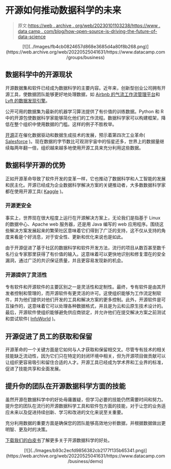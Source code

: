 # 开源如何推动数据科学的未来

> 原文:[https://web . archive . org/web/20230101103238/https://www . data camp . com/blog/how-open-source-is-driving-the-future-of-data-science](https://web.archive.org/web/20230101103238/https://www.datacamp.com/blog/how-open-source-is-driving-the-future-of-data-science)

<center>[![](../Images/fb4cb0824657d868e3685d4a80f8b268.png)](https://web.archive.org/web/20220525041631/https://www.datacamp.com/groups/business)</center>

## 数据科学中的开源现状

开源数据集和软件已经成为数据科学的主要内容。近年来，创新型创业公司拥有开源工具，使数据团队能够更好地处理数据，如 [Airbnb 的气流工作流管理平台](https://web.archive.org/web/20220525041631/https://github.com/apache/airflow)和 [Lyft 的数据发现引擎](https://web.archive.org/web/20220525041631/https://github.com/amundsen-io/amundsen)。

公开可用的数据集为最新的机器学习算法提供了有价值的训练数据。Python 和 R 中的开源包使数据科学家能够简化他们的工作流程。数据科学家可以构建框架，降低在整个组织中使用数据的门槛。这样的例子不胜枚举。

[开源](https://web.archive.org/web/20220525041631/https://www.datacamp.com/resources/whitepapers/our-guide-to-open-source-in-data-science)正在催化数据驱动和数据生成技术的发展，预示着第四次工业革命( [Salesforce](https://web.archive.org/web/20220525041631/https://www.salesforce.com/blog/what-is-the-fourth-industrial-revolution-4ir/) )。现在数据的字节数比可观测宇宙中的恒星还多，世界上的数据量继续每两年翻一倍，组织越来越多地使用开源工具来充分利用这些数据。

## 数据科学开源的优势

正如开源革命导致了软件开发的变革一样，它也推动了数据科学和人工智能的发展和民主化。开源已经成为企业数据科学解决方案的关键推动者，大多数数据科学家都在使用开源工具( [Kaggle](https://web.archive.org/web/20220525041631/https://www.kaggle.com/kaggle-survey-2020) )。

### 开源更安全

事实上，世界现在很大程度上运行在开源解决方案上，无论我们是指基于 Linux 的数据中心、Apache web 服务器，还是用 Java 编写的 web 应用程序。围绕这些解决方案发展起来的繁荣社区意味着它们得到了广泛的支持，这不仅从支持的角度来看是个好消息，对于安全性、更新和优化来说也是如此。

由于开源促进了基于社区的数据科学和软件开发方法，流行的项目从数百甚至数千名行业专家那里获得了有价值的输入。这意味着可以更快地识别和修复潜在的安全漏洞，通过广泛的共识保证质量，并且更容易发现新的机会。

### 开源提供了灵活性

专有软件和开源软件的主要区别之一是灵活性和定制性。最终，专有软件是由其开发者控制和管理的，而开源软件有更灵活的许可。这使组织能够为工作流定制软件，并为他们提供对他们开发的工具和解决方案的更多控制。此外，开源软件是可互操作的，这意味着它可以处理各种数据格式，并且是为云和云原生技术设计的。最后，开源软件使组织能够避免供应商锁定，并允许他们在提交解决方案之前测试和尝试软件( [InfoWorld](https://web.archive.org/web/20220525041631/https://www.infoworld.com/article/3205889/is-open-source-good-for-business.html#:~:text=By%20its%20very%20nature%2C%20open,Freedom%20of%20choice.) )。

## 开源促进了员工的获取和保留

开源革命的一个关键方面是它如何与人才获取和保留相交叉。尽管专有技术的相关技能缺乏流动性，因为它们只在特定的封闭环境中相关，但为开源项目做贡献可以让组织更容易吸引和留住合适的人才。开源工具已经成为学术界和工业界的标准，促进了技能共享和全面发展。

## 提升你的团队在开源数据科学方面的技能

虽然开源在数据科学中的好处毋庸置疑，但学习必要的技能仍然需要时间和努力。提升您的团队在流行的开源数据科学工具和软件包方面的技能，对于让您的业务适应未来以及促进持续创新、学习和改进的文化来说至关重要。

充分利用数据的重要方面是确保您的团队能够高效地分析数据，并根据数据做出更明智、更及时的决策。

[下载我们的白皮书](https://web.archive.org/web/20220525041631/https://www.datacamp.com/resources/whitepapers/our-guide-to-open-source-in-data-science)了解更多关于开源数据科学的好处。

<center>[![](../Images/b93c2ecfd9856382cb2177f135b65341.png)](https://web.archive.org/web/20220525041631/https://www.datacamp.com/business/demo)</center>
